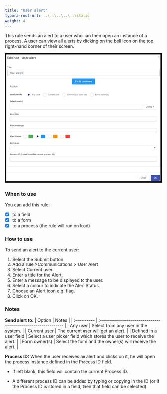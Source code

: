 ```yaml
---
title: "User alert"
typora-root-url: ..\..\..\..\..\static
weight: 4
---
```


This rule sends an alert to a user who can then open an instance of a process.  A user can view all alerts by clicking on the bell icon on the top right-hand corner of their screen.

![User alert dialog box](/images/useralert.png)

### When to use 
You can add this rule:
- [x] to a field
- [x] to a form 
- [x] to a process (the rule will run on load)

### How to use
To send an alert to the current user:
1. Select the Submit button
2. Add a rule >Communications > User Alert
3. Select Current user.
4. Enter a title for the Alert.
5. Enter a message to be displayed to the user.
6. Select a colour to indicate the Alert Status.
7. Choose an Alert icon e.g. flag.
8. Click on OK. 



### Notes

**Send alert to:**
| Option | Notes                                                |
| :---------- | :----------------------------------------------------------- |
| Any user | Select from any user in the system. |
| Current user | The current user will get an alert. |
| Defined in a user field | Select a user picker field which stores the user to receive the alert. |
| Form owner(s) | Select the form and the owner(s) will receive the alert. |

**Process ID:**
When the user receives an alert and clicks on it, he will open the process instance defined in the Process ID field.

* If left blank, this field will contain the current Process ID.  

* A different process ID can be added by typing or copying in the ID (or if the Process ID is stored in a field, then that field can be selected).  
